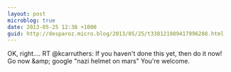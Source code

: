 ```yaml
---
layout: post
microblog: true
date: 2013-05-25 12:38 +1000
guid: http://desparoz.micro.blog/2013/05/25/t338121989417996288.html
---
```

OK, right…. RT @kcarruthers: If you haven't done this yet, then do it now! 
Go now &amp;amp; google "nazi helmet on mars"
You're welcome.
